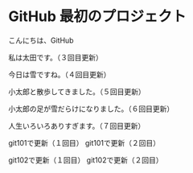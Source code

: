 # GitHub 最初のプロジェクト

こんにちは、GitHub

私は太田です。（３回目更新）

今日は雪ですね。（４回目更新）

小太郎と散歩してきました。（５回目更新）

小太郎の足が雪だらけになりました。（６回目更新）

人生いろいろありすぎます。（７回目更新）

git101で更新（１回目）
git101で更新（２回目）

git102で更新（１回目）
git102で更新（２回目）


